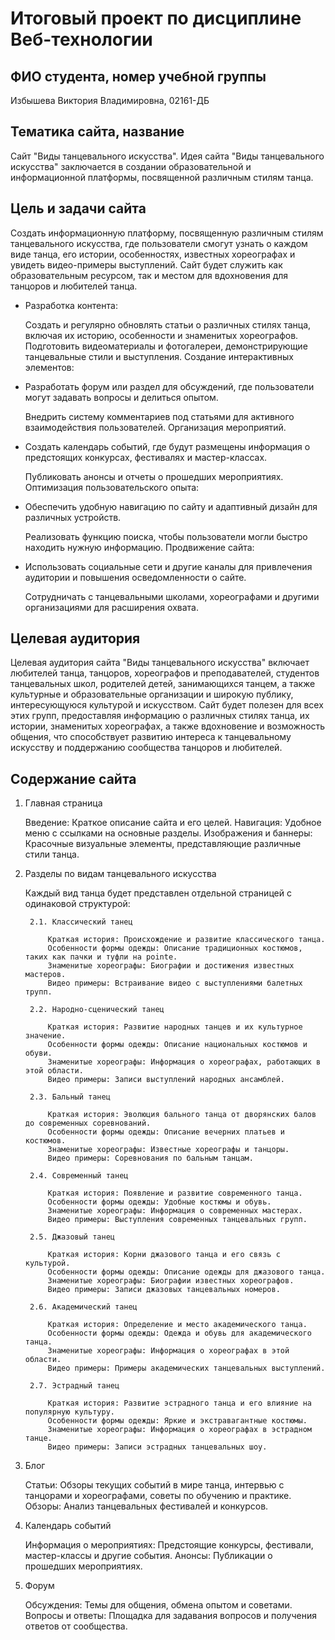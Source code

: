 # Итоговый проект по дисциплине Веб-технологии

## ФИО студента, номер учебной группы

Избышева Виктория Владимировна, 02161-ДБ

## Тематика сайта, название

Сайт "Виды танцевального искусства". Идея сайта "Виды танцевального искусства" заключается в создании образовательной и информационной платформы, посвященной различным стилям танца.

## Цель и задачи сайта

Создать информационную платформу, посвященную различным стилям танцевального искусства, где пользователи смогут узнать о каждом виде танца, его истории, особенностях, известных хореографах и увидеть видео-примеры выступлений. Сайт будет служить как образовательным ресурсом, так и местом для вдохновения для танцоров и любителей танца.

* Разработка контента:
  
   Создать и регулярно обновлять статьи о различных стилях танца, включая их историю, особенности и знаменитых хореографов.
   Подготовить видеоматериалы и фотогалереи, демонстрирующие танцевальные стили и выступления.
   Создание интерактивных элементов:

* Разработать форум или раздел для обсуждений, где пользователи могут задавать вопросы и делиться опытом.

   Внедрить систему комментариев под статьями для активного взаимодействия пользователей.
   Организация мероприятий.

* Создать календарь событий, где будут размещены информация о предстоящих конкурсах, фестивалях и мастер-классах.

   Публиковать анонсы и отчеты о прошедших мероприятиях.
   Оптимизация пользовательского опыта:

* Обеспечить удобную навигацию по сайту и адаптивный дизайн для различных устройств.

   Реализовать функцию поиска, чтобы пользователи могли быстро находить нужную информацию.
   Продвижение сайта:

* Использовать социальные сети и другие каналы для привлечения аудитории и повышения осведомленности о сайте.

   Сотрудничать с танцевальными школами, хореографами и другими организациями для расширения охвата.

## Целевая аудитория

Целевая аудитория сайта "Виды танцевального искусства" включает любителей танца, танцоров, хореографов и преподавателей, студентов танцевальных школ, родителей детей, занимающихся танцем, а также культурные и образовательные организации и широкую публику, интересующуюся культурой и искусством. Сайт будет полезен для всех этих групп, предоставляя информацию о различных стилях танца, их истории, знаменитых хореографах, а также вдохновение и возможность общения, что способствует развитию интереса к танцевальному искусству и поддержанию сообщества танцоров и любителей.

## Содержание сайта

1. Главная страница

   Введение: Краткое описание сайта и его целей.
   Навигация: Удобное меню с ссылками на основные разделы.
   Изображения и баннеры: Красочные визуальные элементы, представляющие различные стили танца.
3. Разделы по видам танцевального искусства

   Каждый вид танца будет представлен отдельной страницей с одинаковой структурой:

        2.1. Классический танец
   
            Краткая история: Происхождение и развитие классического танца.
            Особенности формы одежды: Описание традиционных костюмов, таких как пачки и туфли на pointe.
            Знаменитые хореографы: Биографии и достижения известных мастеров.
            Видео примеры: Встраивание видео с выступлениями балетных трупп.
   
        2.2. Народно-сценический танец
   
            Краткая история: Развитие народных танцев и их культурное значение.
            Особенности формы одежды: Описание национальных костюмов и обуви.
            Знаменитые хореографы: Информация о хореографах, работающих в этой области.
            Видео примеры: Записи выступлений народных ансамблей.
   
        2.3. Бальный танец
   
            Краткая история: Эволюция бального танца от дворянских балов до современных соревнований.
            Особенности формы одежды: Описание вечерних платьев и костюмов.
            Знаменитые хореографы: Известные хореографы и танцоры.
            Видео примеры: Соревнования по бальным танцам.
   
        2.4. Современный танец
   
            Краткая история: Появление и развитие современного танца.
            Особенности формы одежды: Удобные костюмы и обувь.
            Знаменитые хореографы: Информация о современных мастерах.
            Видео примеры: Выступления современных танцевальных групп.
   
        2.5. Джазовый танец
   
            Краткая история: Корни джазового танца и его связь с культурой.
            Особенности формы одежды: Описание одежды для джазового танца.
            Знаменитые хореографы: Биографии известных хореографов.
            Видео примеры: Записи джазовых танцевальных номеров.
   
        2.6. Академический танец
   
            Краткая история: Определение и место академического танца.
            Особенности формы одежды: Одежда и обувь для академического танца.
            Знаменитые хореографы: Информация о хореографах в этой области.
            Видео примеры: Примеры академических танцевальных выступлений.
   
        2.7. Эстрадный танец
   
            Краткая история: Развитие эстрадного танца и его влияние на популярную культуру.
            Особенности формы одежды: Яркие и экстравагантные костюмы.
            Знаменитые хореографы: Информация о хореографах в эстрадном танце.
            Видео примеры: Записи эстрадных танцевальных шоу.
5. Блог

   Статьи: Обзоры текущих событий в мире танца, интервью с танцорами и хореографами, советы по обучению и практике.
   Обзоры: Анализ танцевальных фестивалей и конкурсов.
6. Календарь событий

   Информация о мероприятиях: Предстоящие конкурсы, фестивали, мастер-классы и другие события.
   Анонсы: Публикации о прошедших мероприятиях.
7. Форум
   
   Обсуждения: Темы для общения, обмена опытом и советами.
   Вопросы и ответы: Площадка для задавания вопросов и получения ответов от сообщества.

